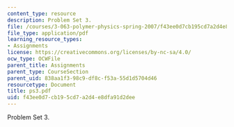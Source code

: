 ```yaml
---
content_type: resource
description: Problem Set 3.
file: /courses/3-063-polymer-physics-spring-2007/f43ee0d7cb195cd7a2d4e8dfa91d2dee_ps3.pdf
file_type: application/pdf
learning_resource_types:
- Assignments
license: https://creativecommons.org/licenses/by-nc-sa/4.0/
ocw_type: OCWFile
parent_title: Assignments
parent_type: CourseSection
parent_uid: 838aa1f3-98c9-df8c-f53a-55d1d5704d46
resourcetype: Document
title: ps3.pdf
uid: f43ee0d7-cb19-5cd7-a2d4-e8dfa91d2dee
---
```

Problem Set 3.